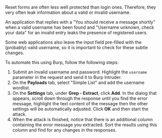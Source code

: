 Reset forms are often less well protected than login ones. Therefore, they very often leak information about a valid or invalid username. 

An application that replies with a "You should receive a message shortly" when a valid username has been found and "Username unknown, check your data" for an invalid entry leaks the presence of registered users.

Some web applications also leave the input field pre-filled with the (probably) valid username, so it is important to check for these subtle changes.

To automate this using Burp, follow the following steps:
1. Submit an invalid username and password. Highlight the `username` parameter in the request and send it to Burp Intruder.
2. On the **Payloads** tab, select "Simple List" and add the username wordlist.
3. On the **Settings** tab, under **Grep - Extract**, click **Add**. In the dialog that appears, scroll down through the response until you find the error message, highlight the text content of the message then the other settings will be automatically adjusted. Click **OK** and then start the attack.
4. When the attack is finished, notice that there is an additional column containing the error message you extracted. Sort the results using this column and find for any changes in the responses.